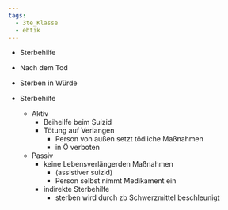 ```yaml
---
tags:
  - 3te_Klasse
  - ehtik
---
```

- Sterbehilfe
- Nach dem Tod
- Sterben in Würde

- Sterbehilfe
	- Aktiv
		- Beiheilfe beim Suizid
		- Tötung auf Verlangen
			- Person von außen setzt tödliche Maßnahmen
			- in Ö verboten
	- Passiv
		- keine Lebensverlängerden Maßnahmen
			- (assistiver suizid)
			- Person selbst nimmt Medikament ein
		- indirekte Sterbehilfe
			- sterben wird durch zb Schwerzmittel beschleunigt